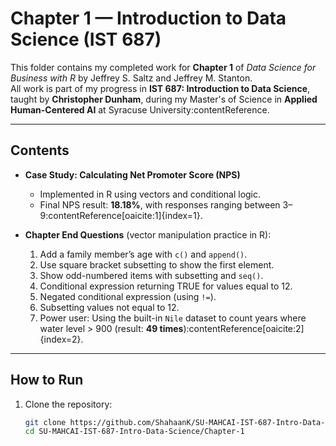 # Chapter 1 — Introduction to Data Science (IST 687)

This folder contains my completed work for **Chapter 1** of *Data Science for Business with R* by Jeffrey S. Saltz and Jeffrey M. Stanton.  
All work is part of my progress in **IST 687: Introduction to Data Science**, taught by **Christopher Dunham**, during my Master's of Science in **Applied Human-Centered AI** at Syracuse University:contentReference.

---

## Contents
- **Case Study: Calculating Net Promoter Score (NPS)**  
  - Implemented in R using vectors and conditional logic.  
  - Final NPS result: **18.18%**, with responses ranging between 3–9:contentReference[oaicite:1]{index=1}.

- **Chapter End Questions** (vector manipulation practice in R):  
  1. Add a family member’s age with `c()` and `append()`.  
  2. Use square bracket subsetting to show the first element.  
  3. Show odd-numbered items with subsetting and `seq()`.  
  4. Conditional expression returning TRUE for values equal to 12.  
  5. Negated conditional expression (using `!=`).  
  6. Subsetting values not equal to 12.  
  7. Power user: Using the built-in `Nile` dataset to count years where water level > 900 (result: **49 times**):contentReference[oaicite:2]{index=2}.

---

## How to Run
1. Clone the repository:
   ```bash
   git clone https://github.com/ShahaanK/SU-MAHCAI-IST-687-Intro-Data-Science.git
   cd SU-MAHCAI-IST-687-Intro-Data-Science/Chapter-1


